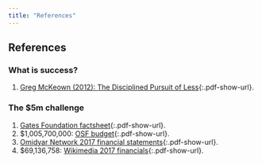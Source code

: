 ```yaml
---
title: "References"
---
```


## References

### What is success?

1.  [Greg McKeown (2012): The Disciplined Pursuit of Less](https://hbr.org/2012/08/the-disciplined-pursuit-of-less){:.pdf-show-url}.

### The $5m challenge

1. [Gates Foundation factsheet](https://www.gatesfoundation.org/Who-We-Are/General-Information/Foundation-Factsheet){:.pdf-show-url}.
2. $1,005,700,000: [OSF budget](https://www.opensocietyfoundations.org/about/expenditures-budget){:.pdf-show-url}.
3. [Omidyar Network 2017 financial statements](https://www.omidyar.com/sites/default/files/financials/2017_AuditedFinancial_Statement.pdf){:.pdf-show-url}.
4. $69,136,758: [Wikimedia 2017 financials](https://annual.wikimedia.org/2017/financials.html){:.pdf-show-url}.
